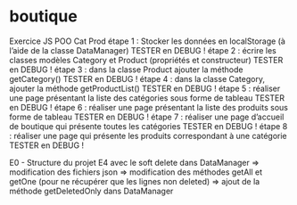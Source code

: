 # boutique

Exercice JS POO Cat Prod
étape 1 : Stocker les données en localStorage (à l’aide de la classe DataManager) TESTER en DEBUG !
étape 2 : écrire les classes modèles Category et Product (propriétés et constructeur) TESTER en DEBUG !
étape 3 : dans la classe Product ajouter la méthode getCategory()  TESTER en DEBUG !
étape 4 : dans la classe Category, ajouter la méthode getProductList()  TESTER en DEBUG !
étape 5 : réaliser une page présentant la liste des catégories sous forme de tableau TESTER en DEBUG !
étape 6 : réaliser une page présentant la liste des produits sous forme de tableau TESTER en DEBUG !
étape 7 : réaliser une page d’accueil de boutique qui présente toutes les catégories TESTER en DEBUG !
étape 8 : réaliser une page qui présente les produits correspondant à une catégorie TESTER en DEBUG !

E0 - Structure du projet
E4 avec le soft delete dans DataManager
=> modification des fichiers json
=> modification des méthodes getAll et getOne (pour ne récupérer que les lignes non deleted)
=> ajout de la méthode getDeletedOnly dans DataManager
